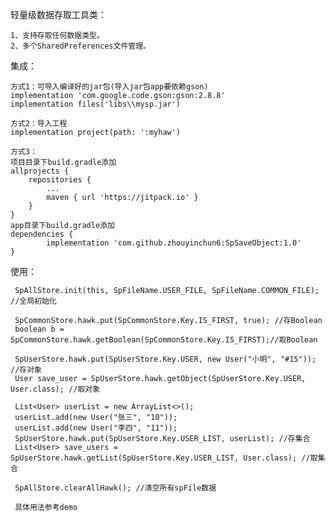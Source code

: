 轻量级数据存取工具类：

    1、支持存取任何数据类型。
    2、多个SharedPreferences文件管理。

集成：

    方式1：可导入编译好的jar包(导入jar包app要依赖gson)
    implementation 'com.google.code.gson:gson:2.8.8'
    implementation files('libs\\mysp.jar')
    
    方式2：导入工程
    implementation project(path: ':myhaw')
    
    方式3：
    项目目录下build.gradle添加
    allprojects {
		repositories {
			...
			maven { url 'https://jitpack.io' }
		}
	}
    app目录下build.gradle添加
    dependencies {
	        implementation 'com.github.zhouyinchun6:SpSaveObject:1.0'
	}
    
使用：

     SpAllStore.init(this, SpFileName.USER_FILE, SpFileName.COMMON_FILE); //全局初始化
     
     SpCommonStore.hawk.put(SpCommonStore.Key.IS_FIRST, true); //存Boolean
     boolean b = SpCommonStore.hawk.getBoolean(SpCommonStore.Key.IS_FIRST);//取Boolean
        
     SpUserStore.hawk.put(SpUserStore.Key.USER, new User("小明", "#15"));  //存对象
     User save_user = SpUserStore.hawk.getObject(SpUserStore.Key.USER, User.class); //取对象
        
     List<User> userList = new ArrayList<>();
     userList.add(new User("张三", "10"));
     userList.add(new User("李四", "11"));
     SpUserStore.hawk.put(SpUserStore.Key.USER_LIST, userList); //存集合
     List<User> save_users = SpUserStore.hawk.getList(SpUserStore.Key.USER_LIST, User.class); //取集合
     
     SpAllStore.clearAllHawk(); //清空所有spFile数据
     
     具体用法参考demo

    
        

        
     
     
